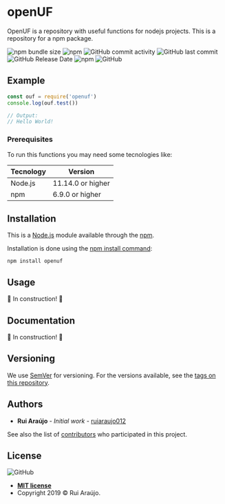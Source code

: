
# openUF
OpenUF is a repository with useful functions for nodejs projects. This is a repository for a npm package.

![npm bundle size](https://img.shields.io/bundlephobia/min/openuf.svg)
![npm](https://img.shields.io/npm/v/openuf.svg?label=version)
![GitHub commit activity](https://img.shields.io/github/commit-activity/y/ruiaraujo012/openUF.svg)
![GitHub last commit](https://img.shields.io/github/last-commit/ruiaraujo012/openUF.svg)
![GitHub Release Date](https://img.shields.io/github/release-date/ruiaraujo012/openUF.svg)
![npm](https://img.shields.io/npm/dt/openuf.svg)
![GitHub](https://img.shields.io/github/license/ruiaraujo012/openUF.svg)
## Example

```javascript
const ouf = require('openuf')
console.log(ouf.test())

// Output:
// Hello World!
```

### Prerequisites

To run this functions you may need some tecnologies like:

| Tecnology | Version |
|--|--|
| Node.js | 11.14.0 or higher |
| npm | 6.9.0 or higher |

## Installation
This is a [Node.js](https://nodejs.org/en/) module available through the [npm](https://www.npmjs.com).

Installation is done using the [npm install command](https://docs.npmjs.com/downloading-and-installing-packages-locally):

```
npm install openuf
```

## Usage

:construction: In construction! :construction:

## Documentation

:construction: In construction! :construction:

## Versioning

We use  [SemVer](http://semver.org/)  for versioning. For the versions available, see the  [tags on this repository](https://github.com/ruiaraujo012/openuf/tags).

## Authors

-   **Rui Araújo**  -  _Initial work_  -  [ruiaraujo012](https://github.com/ruiaraujo012)

See also the list of  [contributors](https://github.com/your/project/contributors)  who participated in this project.
## License

![GitHub](https://img.shields.io/github/license/ruiaraujo012/openUF.svg)
- **[MIT license](http://opensource.org/licenses/mit-license.php)**
- Copyright 2019 © Rui Araújo.

<!-- Template 1 (https://gist.github.com/PurpleBooth/109311bb0361f32d87a2) -->
<!-- Template 2 (https://gist.github.com/fvcproductions/1bfc2d4aecb01a834b46) -->
